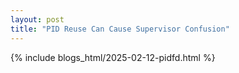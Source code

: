 ```yaml
---
layout: post
title: "PID Reuse Can Cause Supervisor Confusion"
---
```


{% include blogs_html/2025-02-12-pidfd.html %}
